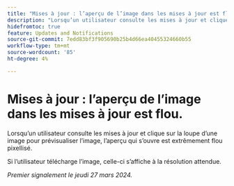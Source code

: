```yaml
---
title: "Mises à jour : l’aperçu de l’image dans les mises à jour est flou"
description: "Lorsqu’un utilisateur consulte les mises à jour et clique sur la loupe d’une image pour prévisualiser l’image, l’aperçu qui s’ouvre est extrêmement flou pixellisé."
hidefromtoc: true
feature: Updates and Notifications
source-git-commit: 7edd83bf3f905690b25b4d66ea40455324660b55
workflow-type: tm+mt
source-wordcount: '85'
ht-degree: 4%

---
```



# Mises à jour : l’aperçu de l’image dans les mises à jour est flou.

Lorsqu’un utilisateur consulte les mises à jour et clique sur la loupe d’une image pour prévisualiser l’image, l’aperçu qui s’ouvre est extrêmement flou pixellisé.

Si l’utilisateur télécharge l’image, celle-ci s’affiche à la résolution attendue.

_Premier signalement le jeudi 27 mars 2024._

